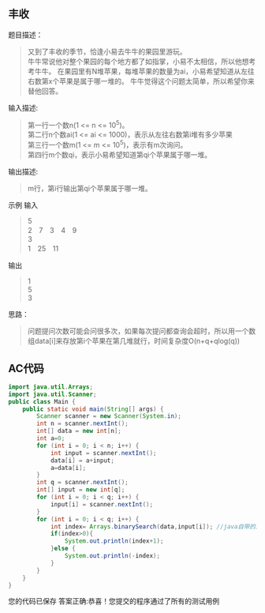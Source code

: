 ## 丰收

题目描述：

> 又到了丰收的季节，恰逢小易去牛牛的果园里游玩。  
> 牛牛常说他对整个果园的每个地方都了如指掌，小易不太相信，所以他想考考牛牛。
> 在果园里有N堆苹果，每堆苹果的数量为ai，小易希望知道从左往右数第x个苹果是属于哪一堆的。
> 牛牛觉得这个问题太简单，所以希望你来替他回答。

输入描述:

> 第一行一个数n(1 <= n <= 10<sup>5</sup>)。  
> 第二行n个数ai(1 <= ai <= 1000)，表示从左往右数第i堆有多少苹果  
> 第三行一个数m(1 <= m <= 10<sup>5</sup>)，表示有m次询问。  
> 第四行m个数qi，表示小易希望知道第qi个苹果属于哪一堆。

输出描述:

> m行，第i行输出第qi个苹果属于哪一堆。

示例
输入

> 5  
> 2　7　3　4　9  
> 3  
> 1　25　11

输出

> 1  
> 5  
> 3  

思路：

> 问题提问次数可能会问很多次，如果每次提问都查询会超时，所以用一个数组data[i]来存放第i个苹果在第几堆就行，时间复杂度O(n+q+qlog(q))

## AC代码

```java
import java.util.Arrays;
import java.util.Scanner;
public class Main {
    public static void main(String[] args) {
        Scanner scanner = new Scanner(System.in);
        int n = scanner.nextInt();
        int[] data = new int[n];
        int a=0;
        for (int i = 0; i < n; i++) {
            int input = scanner.nextInt();
            data[i] = a+input;
            a=data[i];
        }
        int q = scanner.nextInt();
        int[] input = new int[q];
        for (int i = 0; i < q; i++) {
            input[i] = scanner.nextInt();
        }
        for (int i = 0; i < q; i++) {
            int index= Arrays.binarySearch(data,input[i]); //java自带的二分查找，不用自己造轮子了
            if(index>0){
                System.out.println(index+1);
            }else {
                System.out.println(-index);
            }
        }
    }
}
```

您的代码已保存
答案正确:恭喜！您提交的程序通过了所有的测试用例